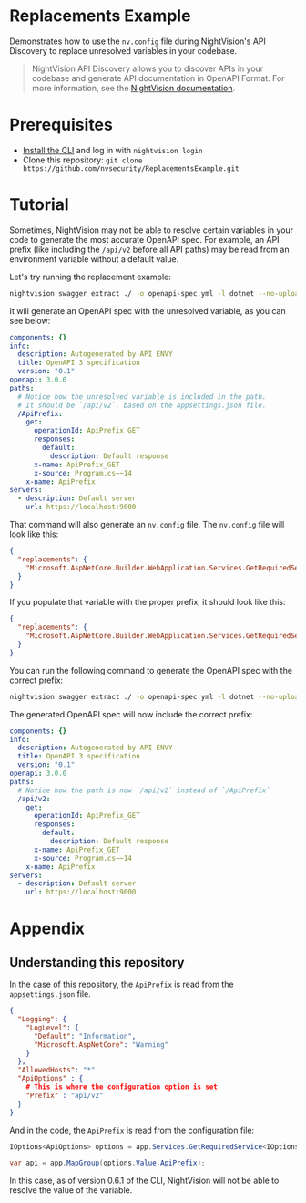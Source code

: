 # Replacements Example

Demonstrates how to use the `nv.config` file during NightVision's API Discovery to replace unresolved variables in your codebase. 

> NightVision API Discovery allows you to discover APIs in your codebase and generate API documentation in OpenAPI Format. For more information, see the [NightVision documentation](https://docs.nightvision.net/docs/api-discovery-tutorial).

# Prerequisites

* [Install the CLI](https://docs.nightvision.net/docs/installing-the-cli) and log in with `nightvision login`
* Clone this repository: `git clone https://github.com/nvsecurity/ReplacementsExample.git`

# Tutorial

Sometimes, NightVision may not be able to resolve certain variables in your code to generate the most accurate OpenAPI spec. For example, an API prefix (like including the `/api/v2` before all API paths) may be read from an environment variable without a default value. 

Let's try running the replacement example:

```bash
nightvision swagger extract ./ -o openapi-spec.yml -l dotnet --no-upload
```

It will generate an OpenAPI spec with the unresolved variable, as you can see below:

```yaml
components: {}
info:
  description: Autogenerated by API ENVY
  title: OpenAPI 3 specification
  version: "0.1"
openapi: 3.0.0
paths:
  # Notice how the unresolved variable is included in the path. 
  # It should be `/api/v2`, based on the appsettings.json file.
  /ApiPrefix:
    get:
      operationId: ApiPrefix_GET
      responses:
        default:
          description: Default response
      x-name: ApiPrefix_GET
      x-source: Program.cs~~14
    x-name: ApiPrefix
servers:
  - description: Default server
    url: https://localhost:9000
```


That command will also generate an `nv.config` file. The `nv.config` file will look like this:
```json
{
  "replacements": {
    "Microsoft.AspNetCore.Builder.WebApplication.Services.GetRequiredService().Value.ApiPrefix": null
  }
}
```

If you populate that variable with the proper prefix, it should look like this:

```json
{
  "replacements": {
    "Microsoft.AspNetCore.Builder.WebApplication.Services.GetRequiredService().Value.ApiPrefix": "api/v2"
  }
}
```

You can run the following command to generate the OpenAPI spec with the correct prefix:

```bash
nightvision swagger extract ./ -o openapi-spec.yml -l dotnet --no-upload --config nv.config
```

The generated OpenAPI spec will now include the correct prefix:

```yaml
components: {}
info:
  description: Autogenerated by API ENVY
  title: OpenAPI 3 specification
  version: "0.1"
openapi: 3.0.0
paths:
  # Notice how the path is now `/api/v2` instead of `/ApiPrefix`
  /api/v2:
    get:
      operationId: ApiPrefix_GET
      responses:
        default:
          description: Default response
      x-name: ApiPrefix_GET
      x-source: Program.cs~~14
    x-name: ApiPrefix
servers:
  - description: Default server
    url: https://localhost:9000
```

# Appendix

## Understanding this repository

In the case of this repository, the `ApiPrefix` is read from the `appsettings.json` file.

```json
{
  "Logging": {
    "LogLevel": {
      "Default": "Information",
      "Microsoft.AspNetCore": "Warning"
    }
  },
  "AllowedHosts": "*",
  "ApiOptions" : {
    # This is where the configuration option is set
    "Prefix" : "api/v2"
  }
}
```

And in the code, the `ApiPrefix` is read from the configuration file:

```csharp
IOptions<ApiOptions> options = app.Services.GetRequiredService<IOptions<ApiOptions>>();

var api = app.MapGroup(options.Value.ApiPrefix); 
```

In this case, as of version 0.6.1 of the CLI, NightVision will not be able to resolve the value of the variable.
